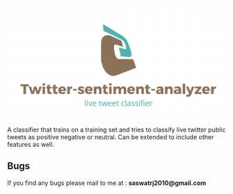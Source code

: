 # ![](https://raw.githubusercontent.com/saswatraj/twitter-sentiment-analyzer/master/logo.png "Twitter-Sentiment-Analyzer")

A classifier that trains on a training set and tries to classify live twitter public tweets as positive negative or neutral. Can be extended to include other features as well.

## Bugs 
If you find any bugs please mail to me at : __saswatrj2010@gmail.com__

